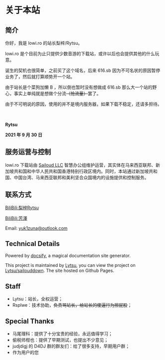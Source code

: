 # 关于本站

## 简介

你好，我是 lowi.ro 的站长梨梓/Rytsu。

lowi.ro 是个目前为止只提供少数音游的下载站，或许以后也会提供其他的什么玩意。

诞生的契机也很简单，之前买了这个域名，后来 616.sb 因为不可名状的原因暂停业务了，然后就打算顺势开一个站。

由于站长是个菜狗加懒 B ，所以倒也暂时没有想做成 616.sb 那么大一个站的野心，事实上单纯就是想做个分流~~（抢流量）~~罢了。

由于不可明说的原因，使用的并不是境内服务器，如果下载不稳定，还请多担待。

　

**Rytsu**

**2021 年 9 月 30 日**

## 服务运营与控制

lowi.ro 下载站由 [Sailoud LLC](https://sailoud.com/) 智慧办公组维护运营，其实体在马来西亚联邦、新加坡共和国和中华人民共和国香港特别行政区境内。同时，本站通过新加坡共和国、中国台湾、马来西亚联邦和美利坚合众国境内的设施提供和控制服务。

## 联系方式

[BiliBili:梨梓Rytsu](https://space.bilibili.com/5899551) 

[BiliBili:芳澤](https://space.bilibili.com/299364)

Email: yuk1zuna@outlook.com 

## Technical Details

Powered by [docsify](https://docsify.js.org/), a magical documentation site generator.

This project is maintained by [Lytsu](https://github.com/Lytsu), you can view the project on [Lytsu/sailouddown](https://github.com/Lytsu/sailouddown). The site hosted on Github Pages.

## Staff

- Lytsu：站长，全权运营；
- Rsplwe：技术协助，~~负责骂站长，给站长的傻逼行为擦屁股~~；

## Special Thanks

- 马尾理科：提供了十分宝贵的经验，永远值得学习；
- 偷税师柑也：提供了早期测试，也提出不少意见；
- judjdigj 的 D4DJ 群的群友们：给了很多支持，早期用户群；
- 作为用户的您

